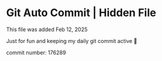 # Git Auto Commit | Hidden File

This file was added Feb 12, 2025

Just for fun and keeping my daily git commit active 🤪

commit number: 176289
